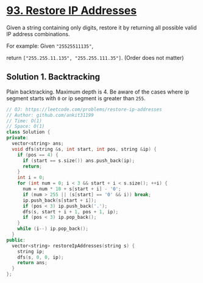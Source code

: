 # [93. Restore IP Addresses](https://leetcode.com/problems/restore-ip-addresses)

Given a string containing only digits, restore it by returning all possible valid IP address combinations.

For example:
Given `"25525511135"`,

return `["255.255.11.135", "255.255.111.35"]`. (Order does not matter)

## Solution 1. Backtracking

Plain backtracking. Maximum depth is 4. Be aware of the cases where ip segment starts with `0` or ip segment is greater than `255`.

```cpp
// OJ: https://leetcode.com/problems/restore-ip-addresses
// Author: github.com/ankit31199
// Time: O(1)
// Space: O(1)
class Solution {
private:
  vector<string> ans;
  void dfs(string &s, int start, int pos, string &ip) {
    if (pos == 4) {
      if (start == s.size()) ans.push_back(ip);
      return;
    }
    int i = 0;
    for (int num = 0; i < 3 && start + i < s.size(); ++i) {
      num = num * 10 + s[start + i] - '0';
      if (num > 255 || (s[start] == '0' && i)) break;
      ip.push_back(s[start + i]);
      if (pos < 3) ip.push_back('.');
      dfs(s, start + i + 1, pos + 1, ip);
      if (pos < 3) ip.pop_back();
    }
    while (i--) ip.pop_back();
  }
public:
  vector<string> restoreIpAddresses(string s) {
    string ip;
    dfs(s, 0, 0, ip);
    return ans;
  }
};
```
